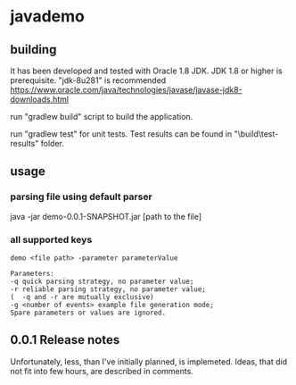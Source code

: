 # javademo

## building
It has been developed and tested with Oracle 1.8 JDK.
JDK 1.8 or higher is prerequisite. 
"jdk-8u281" is recommended https://www.oracle.com/java/technologies/javase/javase-jdk8-downloads.html

run "gradlew build" script to build the application.

run "gradlew test" for unit tests. Test results can be found in "\build\test-results\" folder.

## usage
### parsing file using default parser
java -jar demo-0.0.1-SNAPSHOT.jar [path to the file]

### all supported keys

	demo <file path> -parameter parameterValue
	
	Parameters:
	-q quick parsing strategy, no parameter value;
	-r reliable parsing strategy, no parameter value;
	(  -q and -r are mutually exclusive)
	-g <number of events> example file generation mode;
	Spare parameters or values are ignored.
	
## 0.0.1 Release notes
Unfortunately, less, than I've initially planned, is implemeted.
Ideas, that did not fit into few hours, are described in comments.